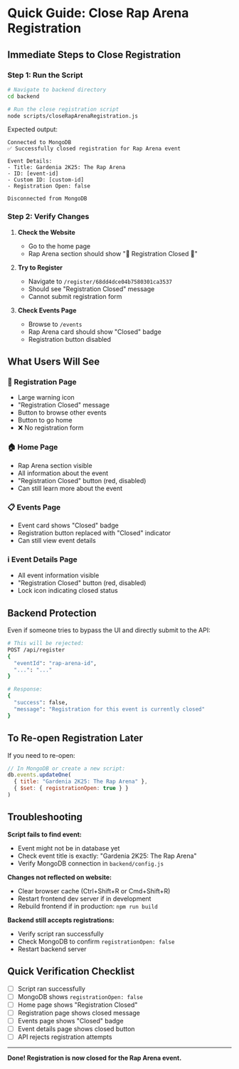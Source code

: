 # Quick Guide: Close Rap Arena Registration

## Immediate Steps to Close Registration

### Step 1: Run the Script

```bash
# Navigate to backend directory
cd backend

# Run the close registration script
node scripts/closeRapArenaRegistration.js
```

Expected output:
```
Connected to MongoDB
✅ Successfully closed registration for Rap Arena event

Event Details:
- Title: Gardenia 2K25: The Rap Arena
- ID: [event-id]
- Custom ID: [custom-id]
- Registration Open: false

Disconnected from MongoDB
```

### Step 2: Verify Changes

1. **Check the Website**
   - Go to the home page
   - Rap Arena section should show "🎵 Registration Closed 🎵"

2. **Try to Register**
   - Navigate to `/register/68dd4dce04b7580301ca3537`
   - Should see "Registration Closed" message
   - Cannot submit registration form

3. **Check Events Page**
   - Browse to `/events`
   - Rap Arena card should show "Closed" badge
   - Registration button disabled

## What Users Will See

### 🚫 Registration Page
- Large warning icon
- "Registration Closed" message
- Button to browse other events
- Button to go home
- ❌ No registration form

### 🏠 Home Page
- Rap Arena section visible
- All information about the event
- "Registration Closed" button (red, disabled)
- Can still learn more about the event

### 📋 Events Page
- Event card shows "Closed" badge
- Registration button replaced with "Closed" indicator
- Can still view event details

### ℹ️ Event Details Page
- All event information visible
- "Registration Closed" button (red, disabled)
- Lock icon indicating closed status

## Backend Protection

Even if someone tries to bypass the UI and directly submit to the API:

```bash
# This will be rejected:
POST /api/register
{
  "eventId": "rap-arena-id",
  "...": "..."
}

# Response:
{
  "success": false,
  "message": "Registration for this event is currently closed"
}
```

## To Re-open Registration Later

If you need to re-open:

```javascript
// In MongoDB or create a new script:
db.events.updateOne(
  { title: "Gardenia 2K25: The Rap Arena" },
  { $set: { registrationOpen: true } }
)
```

## Troubleshooting

**Script fails to find event:**
- Event might not be in database yet
- Check event title is exactly: "Gardenia 2K25: The Rap Arena"
- Verify MongoDB connection in `backend/config.js`

**Changes not reflected on website:**
- Clear browser cache (Ctrl+Shift+R or Cmd+Shift+R)
- Restart frontend dev server if in development
- Rebuild frontend if in production: `npm run build`

**Backend still accepts registrations:**
- Verify script ran successfully
- Check MongoDB to confirm `registrationOpen: false`
- Restart backend server

## Quick Verification Checklist

- [ ] Script ran successfully
- [ ] MongoDB shows `registrationOpen: false`
- [ ] Home page shows "Registration Closed"
- [ ] Registration page shows closed message
- [ ] Events page shows "Closed" badge
- [ ] Event details page shows closed button
- [ ] API rejects registration attempts

---

**Done! Registration is now closed for the Rap Arena event.**













